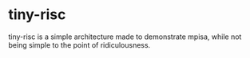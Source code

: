 tiny-risc
=========

tiny-risc is a simple architecture made to demonstrate mpisa, while not being simple to the point of ridiculousness.
